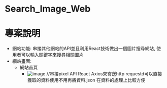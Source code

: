 # Search_Image_Web

# 專案說明
* 網站功能: 串接其他網站的API並且利用React技術做出一個圖片搜尋網站, 使用者可以輸入關鍵字來搜尋相關圖片
* 網站畫面:
  * 網站首頁
    * ![image]()
//串接pixel API React Axios來寄送http requestd可以直接獲取的資料使用不用再將資料.json 在資料的處理上比較方便
